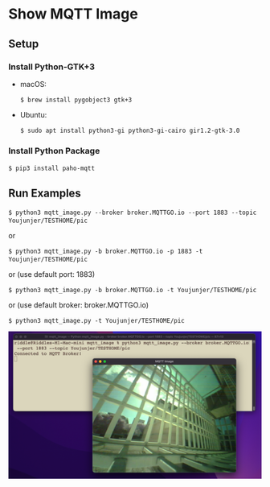 # Show MQTT Image

## Setup

### Install Python-GTK+3

- macOS:
    ```
    $ brew install pygobject3 gtk+3
    ```

- Ubuntu:
    ```
    $ sudo apt install python3-gi python3-gi-cairo gir1.2-gtk-3.0
    ```

### Install Python Package

```
$ pip3 install paho-mqtt
```

## Run Examples

```
$ python3 mqtt_image.py --broker broker.MQTTGO.io --port 1883 --topic Youjunjer/TESTHOME/pic
```

or

```
$ python3 mqtt_image.py -b broker.MQTTGO.io -p 1883 -t Youjunjer/TESTHOME/pic
```

or (use default port: 1883)

```
$ python3 mqtt_image.py -b broker.MQTTGO.io -t Youjunjer/TESTHOME/pic
```

or (use default broker: broker.MQTTGO.io)

```
$ python3 mqtt_image.py -t Youjunjer/TESTHOME/pic
```


![image](img/img1.png)

